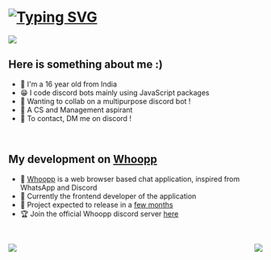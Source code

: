# [![Typing SVG](https://readme-typing-svg.herokuapp.com?font=&color=%2318F72C&size=22&height=30&lines=Hello+There+!;I'm+Ranjithh;Student+Developer+from+India)](https://github.com/CherryWaffle)

<img src="https://cdn.discordapp.com/attachments/901819142372491335/911116279845371914/GitHub_Profile_README_banner_main.jpg">

## Here is something about me :)

- 🌱 I'm a 16 year old from India
- 😁 I code discord bots mainly using JavaScript packages
- 🎡 Wanting to collab on a multipurpose discord bot !
- 🧮 A CS and Management aspirant
- 🔗 To contact, DM me on discord !


<br>

## My development on [Whoopp](https://whoopp.xyz)

- 💬 [Whoopp](https://whoopp.xyz) is a web browser based chat application, inspired from WhatsApp and Discord
- 🎏 Currently the frontend developer of the application
- 👒 Project expected to release in a [few months](https://whoopp-release.unluckyfroggy.repl.co/)
- 🏆 Join the official Whoopp discord server [here](https://discord.gg/g7RnXHJKeh)

<br>

<p align=center>
<a href="https://github.com/CherryWaffle">
  <img align="left" src="https://github-readme-stats.vercel.app/api?username=CherryWaffle&count_private=true&hide=prs&title_color=&icon_color=f0f0f0&text_color=f0f0f0&bg_color=151b22&hide_border=true" />
  <img align="right" src="https://github-readme-stats.vercel.app/api/top-langs/?username=CherryWaffle&layout=compact&show_icons=true&show_icons=true&title_color=&icon_color=f0f0f0&text_color=f0f0f0&bg_color=151b22&hide_border=true"  />

<br>